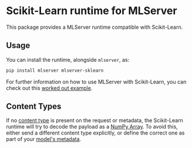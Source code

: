 # Scikit-Learn runtime for MLServer

This package provides a MLServer runtime compatible with Scikit-Learn.

## Usage

You can install the runtime, alongside `mlserver`, as:

```bash
pip install mlserver mlserver-sklearn
```

For further information on how to use MLServer with Scikit-Learn, you can check
out this [worked out example](../../docs/examples/sklearn/README.md).

## Content Types

If no [content type](../../docs/user-guide/content-type) is present on the
request or metadata, the Scikit-Learn runtime will try to decode the payload as
a [NumPy Array](../../docs/user-guide/content-type).
To avoid this, either send a different content type explicitly, or define the
correct one as part of your [model's
metadata](../../docs/reference/model-settings).
